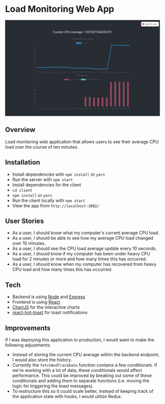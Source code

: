 # Load Monitoring Web App

![Load Monitoring Web App](screenshot.jpg)

## Overview
Load monitoring web application that allows users to see their average CPU load over the course of ten minutes.

## Installation
- Install dependencies with `npm install` or `yarn`
- Run the server with `npm start`
- Install dependencies for the client
 - `cd client`
 - `npm install` or `yarn`
- Run the client locally with `npm start`
- View the app from `http://localhost:3002/`

## User Stories
- As a user, I should know what my computer's current average CPU load.
- As a user, I should be able to see how my average CPU load changed over 10 minutes.
- As a user, I should see the CPU load average update every 10 seconds.
- As a user, I should know if my computer has been under heavy CPU load for 2 minutes or more and how many times this has occurred.
- As a user, I should know when my computer has recovered from heavy CPU load and how many times this has occurred.

## Tech
- Backend is using [Node](https://nodejs.org/) and [Express](https://expressjs.com/)
- Frontend is using [React](https://reactjs.org/)
- [ChartJS](https://www.chartjs.org/) for the interactive charts
- [react-hot-toast](https://react-hot-toast.com/) for toast notifications

## Improvements
If I was deploying this application to production, I would want to make the following adjustments:

- Instead of storing the current CPU average within the backend endpoint, I would also store the history. 
- Currently the `fetchAndTrackData` function contains a few conditionals. If we're working with a lot of data, these conditionals would affect performance. This could be improved by breaking out some of these conditionals and adding them to separate functions (i.e. moving the logic for triggering the toast messages).
- To restructure this so it could scale better, instead of keeping track of the application state with hooks, I would utilize Redux.
